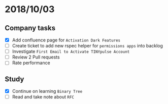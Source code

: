 # 2018/10/03

## Company tasks
- [x] Add confluence page for `Activation Dark Features`
- [ ] Create ticket to add new rspec helper for `permissions apps` into backlog
- [ ] Investigate `First Email to Activate TINYpulse Account`
- [ ] Review 2 Pull requests
- [ ] Rate performance

## Study
- [x] Continue on learning `Binary Tree`
- [ ] Read and take note about `RFC`
